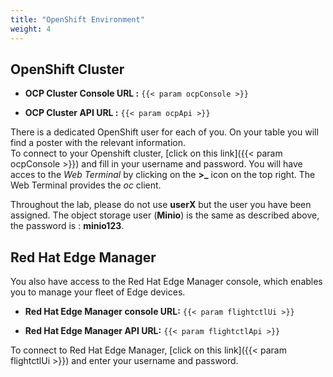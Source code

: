 ```yaml
---
title: "OpenShift Environment"
weight: 4
---
```


## OpenShift Cluster

* **OCP Cluster Console URL :** `{{< param ocpConsole >}}`

* **OCP Cluster API URL :** `{{< param ocpApi >}}`

There is a dedicated OpenShift user for each of you.
On your table you will find a poster with the relevant information.  
To connect to your Openshift cluster, [click on this link]({{< param ocpConsole >}}) and fill in your username and password. You will have acces to the *Web Terminal* by clicking on the **>_** icon on the top right. The Web Terminal provides the *oc* client.

Throughout the lab, please do not use **userX** but the user you have been assigned. 
The object storage user (**Minio**) is the same as described above, the password is : **minio123**.

## Red Hat Edge Manager

You also have access to the Red Hat Edge Manager console, which enables you to manage your fleet of Edge devices.

* **Red Hat Edge Manager console URL:** `{{< param flightctlUi >}}`

* **Red Hat Edge Manager API URL:** `{{< param flightctlApi >}}`

To connect to Red Hat Edge Manager, [click on this link]({{< param flightctlUi >}}) and enter your username and password.
